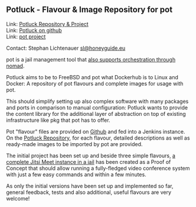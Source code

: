 ## Potluck - Flavour & Image Repository for pot ##

Link:	 [Potluck Repository & Project](https://potluck.honeyguide.net/)  
Link:	 [Potluck on github](https://github.com/hny-gd/potluck)  
Link:   [pot project](https://pot.pizzamig.dev)

Contact: Stephan Lichtenauer <sl@honeyguide.eu>  

pot is a jail management tool that [also supports orchestration through nomad](https://www.freebsd.org/news/status/report-2020-01-2020-03.html#pot-and-the-nomad-pot-driver).

Potluck aims to be to FreeBSD and pot what Dockerhub is to Linux and Docker: A repository of pot flavours and complete images for usage with pot. 

This should simplify setting up also complex software with many packages and ports in comparison to manual configuration: Potluck wants to provide the content library for the additional layer of abstraction on top of existing infrastructure like pkg that pot has to offer.

Pot "flavour" files are provided on [Github]((https://github.com/hny-gd/potluck)) and fed into a Jenkins instance. On the [Potluck Repository](https://potluck.honeyguide.net/), for each flavour, detailed descriptions as well as ready-made images to be imported by pot are provided.

The initial project has been set up and beside three simple flavours, [a complete Jitsi Meet instance in a jail](https://potluck.honeyguide.net/blog/jitsi-meet-nomad/) has been created as a Proof of Concept that should allow running a fully-fledged video conference system with just a few easy commands and within a few minutes.

As only the initial versions have been set up and implemented so far, general feedback, tests and also additional, useful flavours are very welcome!
